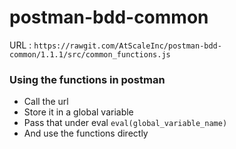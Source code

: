 # postman-bdd-common

URL : `https://rawgit.com/AtScaleInc/postman-bdd-common/1.1.1/src/common_functions.js`

### Using the functions in postman
  - Call the url
  - Store it in a global variable
  - Pass that under eval `eval(global_variable_name)`
  - And use the functions directly
